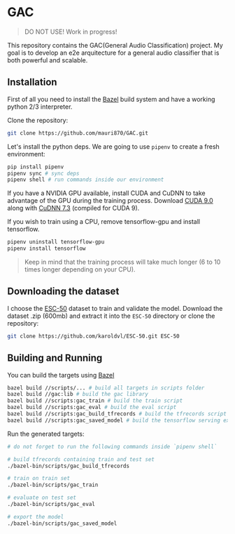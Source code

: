 # GAC

> DO NOT USE! Work in progress!

This repository contains the GAC(General Audio Classification) project. My goal is to develop an e2e arquitecture for a general audio classifier that is both powerful and scalable.

## Installation

First of all you need to install the [Bazel](https://docs.bazel.build/versions/master/install.html) build system and have a working python 2/3 interpreter.

Clone the repository:

```bash
git clone https://github.com/mauri870/GAC.git
```

Let's install the python deps. We are going to use `pipenv` to create a fresh environment:

```bash
pip install pipenv
pipenv sync # sync deps
pipenv shell # run commands inside our environment
```

If you have a NVIDIA GPU available, install CUDA and CuDNN to take advantage of the GPU during the training process. Download [CUDA 9.0](https://developer.nvidia.com/cuda-90-download-archive) along with [CuDNN 7.3](https://developer.nvidia.com/cudnn) (compiled for CUDA 9).

If you wish to train using a CPU, remove tensorflow-gpu and install tensorflow.

```bash
pipenv uninstall tensorflow-gpu
pipenv install tensorflow
```

> Keep in mind that the training process will take much longer (6 to 10 times longer depending on your CPU).

## Downloading the dataset

I choose the [ESC-50](https://github.com/karoldvl/ESC-50) dataset to train and validate the model. Download the dataset .zip (600mb) and extract it into the `ESC-50` directory or clone the repository:

```bash
git clone https://github.com/karoldvl/ESC-50.git ESC-50
```

## Building and Running

You can build the targets using [Bazel](http://bazel.build)

```bash
bazel build //scripts/... # build all targets in scripts folder
bazel build //gac:lib # build the gac library
bazel build //scripts:gac_train # build the train script
bazel build //scripts:gac_eval # build the eval script
bazel build //scripts:gac_build_tfrecords # build the tfrecords script
bazel build //scripts:gac_saved_model # build the tensorflow serving exporter script
```

Run the generated targets:

```bash
# do not forget to run the following commands inside `pipenv shell`

# build tfrecords containing train and test set
./bazel-bin/scripts/gac_build_tfrecords

# train on train set
./bazel-bin/scripts/gac_train

# evaluate on test set
./bazel-bin/scripts/gac_eval

# export the model
./bazel-bin/scripts/gac_saved_model
```
